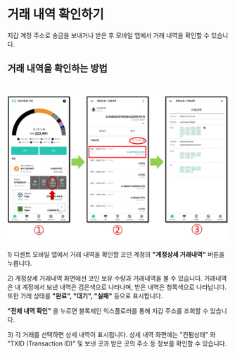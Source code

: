 # 거래 내역 확인하기

지갑 계정 주소로 송금을 보내거나 받은 후 모바일 앱에서 거래 내역을 확인할 수 있습니다.

## 거래 내역을 확인하는 방법&#x20;

<div align="left">

<figure><img src="../.gitbook/assets/History.gif" alt="" width="300"><figcaption></figcaption></figure>

</div>

![](../.gitbook/assets/거래내역.png)

1\) 디센트 모바일 앱에서 거래 내역을 확인할 코인 계정의 **"계정상세 거래내역"** 버튼을 누릅니다.

2\) 계정상세 거래내역 화면에선 코인 보유 수량과 거래내역을 볼 수 있습니다. 거래내역은 내 계정에서 보낸 내역은 검은색으로 나타나며, 받은 내역은 청록색으로 나타납니다. 또한 거래 상태를 **"완료", "대기", "실패"** 등으로 표시합니다.

**"전체 내역 확인"** 을 누르면 블록체인 익스플로러를 통해 지갑 주소를 조회할 수 있습니다.

3\) 각 거래를 선택하면 상세 내역이 표시됩니다. 상세 내역 화면에는 "컨펌상태" 와 "TXID (Transaction ID)" 및 보낸 곳과 받은 곳의 주소 등 정보를 확인할 수 있습니다.
